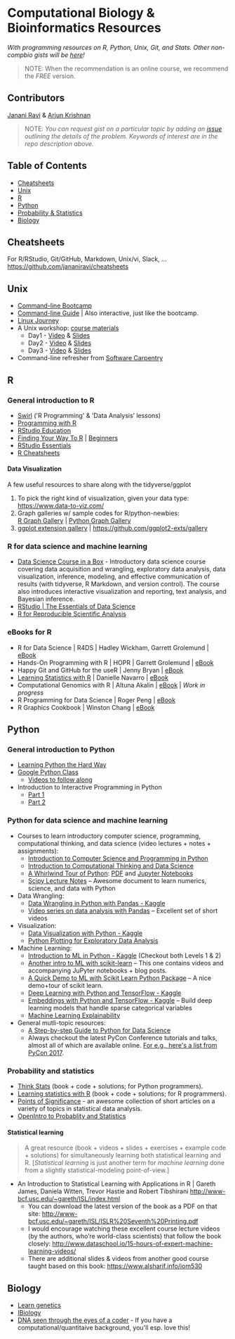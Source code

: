 # Computational Biology & Bioinformatics Resources
_With programming resources on R, Python, Unix, Git, and Stats._
_Other non-compbio gists will be [here](https://gist.github.com/jananiravi)!_
> NOTE: When the recommendation is an online course, we recommend the *FREE* version.

## Contributors
[Janani Ravi](https://github.com/jananiravi) & [Arjun Krishnan](https://github.com/krishnanlab)

> NOTE: _You can request gist on a particular topic by adding an [issue](https://github.com/compbio-gists/issues) outlining the details of the problem. Keywords of interest are in the repo description above._

## Table of Contents
* [Cheatsheets](#cheatsheets)
* [Unix](#unix)
* [R](#r)
* [Python](#python)
* [Probability & Statistics](#probability-and-statistics)
* [Biology](#biology)

## Cheatsheets
For R/RStudio, Git/GitHub, Markdown, Unix/vi, Slack, … <br>
https://github.com/jananiravi/cheatsheets 

## Unix
* [Command-line Bootcamp](http://rik.smith-unna.com/command_line_bootcamp/)
* [Command-line Guide](http://commandline.guide/) | Also interactive, just like the bootcamp.
* [Linux Journey](https://linuxjourney.com)
* A Unix workshop: [course materials](https://www.dropbox.com/s/1ltlyhtdbccymep/w1-files.zip?dl=0)
    * Day1 - [Video](https://www.youtube.com/watch?v=liC5uM8czyo) & [Slides](https://www.dropbox.com/s/ggv7ijwateim7zt/day1_Unix.pdf?dl=0)
    * Day2 - [Video](https://www.youtube.com/watch?v=ArbOG6YpakU) & [Slides](https://www.dropbox.com/s/xorsuvk1cugiyw8/day2_Unix.pdf?dl=0)
    * Day3 - [Video](https://www.youtube.com/watch?v=PHmfgIuOMFQ) & [Slides](https://www.dropbox.com/s/88wu7svvfur8upw/day3_Unix.pdf?dl=0)
* Command-line refresher from [Software Carpentry](http://swcarpentry.github.io/shell-novice/)

## R
### General introduction to R
* [Swirl](http://swirlstats.com) ('R Programming' & 'Data Analysis’ lessons)
* [Programming with R](http://swcarpentry.github.io/r-novice-inflammation/)
* [RStudio Education](https://education.rstudio.com/)
* [Finding Your Way To R](https://education.rstudio.com/learn/) | [Beginners](https://education.rstudio.com/learn/beginner/)
* [RStudio Essentials](https://resources.rstudio.com/)
* [R Cheatsheets](https://www.rstudio.com/resources/cheatsheets/)

#### Data Visualization
A few useful resources to share along with the tidyverse/ggplot
1. To pick the right kind of visualization, given your data type:
https://www.data-to-viz.com/ 
2. Graph galleries w/ sample codes for R/python-newbies: <br>
[R Graph Gallery](https://www.r-graph-gallery.com/) | [Python Graph Gallery](https://python-graph-gallery.com/)
3. [ggplot extension gallery](https://www.ggplot2-exts.org/gallery/) | https://github.com/ggplot2-exts/gallery 

### R for data science and machine learning
* [Data Science Course in a Box](https://datasciencebox.org/) - Introductory data science course covering data acquisition and wrangling, exploratory data analysis, data visualization, inference, modeling, and effective communication of results (with tidyverse, R Markdown, and version control). The course also introduces interactive visualization and reporting, text analysis, and Bayesian inference.
* [RStudio | The Essentials of Data Science](https://resources.rstudio.com/the-essentials-of-data-science)
* [R for Reproducible Scientific Analysis](http://swcarpentry.github.io/r-novice-gapminder/)

### eBooks for R
* R for Data Science | R4DS | Hadley Wickham, Garrett Grolemund |
[eBook](https://r4ds.had.co.nz/)
* Hands-On Programming with R | HOPR | Garrett Grolemund |
[eBook](https://rstudio-education.github.io/hopr/)
* Happy Git and GitHub for the useR | Jenny Bryan |
[eBook](https://happygitwithr.com/)
* [Learning Statistics with R](https://learningstatisticswithr.com/) | Danielle Navarro |
[eBook](https://learningstatisticswithr.com/book/)
* Computational Genomics with R | Altuna Akalin |
[eBook](http://compgenomr.github.io/book/) | _Work in progress_
* R Programming for Data Science | Roger Peng |
[eBook](https://leanpub.com/rprogramming)
* R Graphics Cookbook | Winston Chang |
[eBook](https://r-graphics.org/)

## Python

### General introduction to Python
* [Learning Python the Hard Way](https://learnpythonthehardway.org/book/)
* [Google Python Class](https://developers.google.com/edu/python/)
    * [Videos to follow along](https://www.youtube.com/playlist?list=PLfZeRfzhgQzTMgwFVezQbnpc1ck0I6CQl)
* Introduction to Interactive Programming in Python
    * [Part 1](https://www.coursera.org/learn/interactive-python-1)
    * [Part 2](https://www.coursera.org/learn/interactive-python-2)

### Python for data science and machine learning
* Courses to learn introductory computer science, programming, computational thinking, and data science  (video lectures + notes + assignments):
    * [Introduction to Computer Science and Programming in Python](https://ocw.mit.edu/courses/electrical-engineering-and-computer-science/6-0001-introduction-to-computer-science-and-programming-in-python-fall-2016/)
    * [Introduction to Computational Thinking and Data Science](https://ocw.mit.edu/courses/electrical-engineering-and-computer-science/6-0002-introduction-to-computational-thinking-and-data-science-fall-2016/)
    * [A Whirlwind Tour of Python](https://jakevdp.github.io/WhirlwindTourOfPython/): [PDF](http://www.oreilly.com/programming/free/files/a-whirlwind-tour-of-python.pdf) and [Jupyter Notebooks](https://github.com/jakevdp/WhirlwindTourOfPython)
    * [Scipy Lecture Notes](http://www.scipy-lectures.org/) – Awesome document to learn numerics, science, and data with Python
* Data Wrangling:
   * [Data Wrangling in Python with Pandas - Kaggle](https://www.kaggle.com/learn/pandas)
   * [Video series on data analysis with Pandas](https://www.dataschool.io/easier-data-analysis-with-pandas/) – Excellent set of short videos
* Visualization:
   * [Data Visualization with Python - Kaggle](https://www.kaggle.com/learn/data-visualisation)
   * [Python Plotting for Exploratory Data Analysis](http://pythonplot.com/)
* Machine Learning:
   * [Introduction to ML in Python - Kaggle](https://www.kaggle.com/learn/machine-learning) (Checkout both Levels 1 & 2)
   * [Another intro to ML with scikit-learn](https://www.dataschool.io/machine-learning-with-scikit-learn/) – This one contains videos and accompanying JuPyter notebooks + blog posts.
   * [A Quick Demo to ML with Scikit Learn Python Package](https://github.com/mmmayo13/scikit-learn-classifiers/blob/master/sklearn-classifiers-tutorial.ipynb) – A nice demo+tour of scikit learn.
   * [Deep Learning with Python and TensorFlow - Kaggle](https://www.kaggle.com/learn/deep-learning)
   * [Embeddings with Python and TensorFlow - Kaggle](https://www.kaggle.com/learn/embeddings) – Build deep learning models that handle sparse categorical variables
   * [Machine Learning Explainability](https://www.kaggle.com/learn/machine-learning-explainability)
* General mutli-topic resources:
   * [A Step-by-step Guide to Python for Data Science](http://www.dataschool.io/launch-your-data-science-career-with-python/)
   * Always checkout the latest PyCon Conference tutorials and talks, almost all of which are available online. [For e.g., here's a list from PyCon 2017](https://krishnanlab.slack.com/files/arjunkrish/F5MEK7GAK/Python_Videos_of_Interest_to_Lab).

### Probability and statistics
* [Think Stats](https://greenteapress.com/wp/think-stats-2e/) (book + code + solutions; for Python programmers).
* [Learning statistics with R](https://learningstatisticswithr.com/book/) (book + code + solutions; for R programmers).
* [Points of Significance](https://www.nature.com/collections/qghhqm/pointsofsignificance) - an awesome collection of short articles on a variety of topics in statistical data analysis.
* [OpenIntro to Probablity and Statistics](https://www.openintro.org/stat/textbook.php?stat_book=os)

#### Statistical learning
> A great resource (book + videos + slides + exercises + example code + solutions) for simultaneously learning both statistical learning and R. [_Statistical learning_ is just another term for _machine learning_ done from a slightly statistical-modeling point-of-view.]  
* An Introduction to Statistical Learning with Applications in R | Gareth James, Daniela Witten, Trevor Hastie and Robert Tibshirani
http://www-bcf.usc.edu/~gareth/ISL/index.html
    * You can download the latest version of the book as a PDF on that site: http://www-bcf.usc.edu/~gareth/ISL/ISLR%20Seventh%20Printing.pdf
    * I would encourage watching these excellent course lecture videos (by the authors, who’re world-class scientists) that follow the book closely: http://www.dataschool.io/15-hours-of-expert-machine-learning-videos/
    * There are additional slides & videos from another good course taught based on this book: https://www.alsharif.info/iom530

## Biology
* [Learn genetics](https://learn.genetics.utah.edu/)
* [IBiology](https://www.ibiology.org/biology-videos/)
* [DNA seen through the eyes of a coder](https://ds9a.nl/amazing-dna/) - If you have a computational/quantitaive background, you'll esp. love this!
